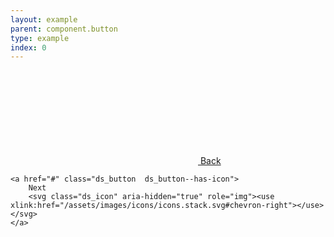 ```yaml
---
layout: example
parent: component.button
type: example
index: 0
---
```


<div class="button-group">
    <a href="#" class="ds_button  ds_button--cancel  ds_button--has-icon  ds_button--has-icon--left">
        <svg class="ds_icon" aria-hidden="true" role="img"><use xlink:href="/assets/images/icons/icons.stack.svg#chevron-left"></use></svg>
        Back
    </a>

    <a href="#" class="ds_button  ds_button--has-icon">
        Next
        <svg class="ds_icon" aria-hidden="true" role="img"><use xlink:href="/assets/images/icons/icons.stack.svg#chevron-right"></use></svg>
    </a>
</div>
